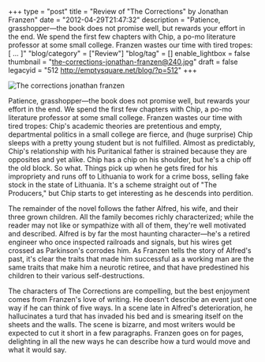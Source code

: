 +++
type = "post"
title = "Review of \"The Corrections\" by Jonathan Franzen"
date = "2012-04-29T21:47:32"
description = "Patience, grasshopper&#8212;the book does not promise well, but rewards your effort in the end. We spend the first few chapters with Chip, a po-mo literature professor at some small college. Franzen wastes our time with tired tropes: [ ... ]"
"blog/category" = ["Review"]
"blog/tag" = []
enable_lightbox = false
thumbnail = "the-corrections-jonathan-franzen@240.jpg"
draft = false
legacyid = "512 http://emptysquare.net/blog/?p=512"
+++

<p><img style="display:block; margin-left:auto; margin-right:auto;" src="the-corrections-jonathan-franzen.jpg" title="The corrections jonathan franzen" /></p>
<p>Patience, grasshopper—the book does not promise well, but rewards your
effort in the end. We spend the first few chapters with Chip, a po-mo
literature professor at some small college. Franzen wastes our time with
tired tropes: Chip's academic theories are pretentious and empty,
departmental politics in a small college are fierce, and (huge surprise)
Chip sleeps with a pretty young student but is not fulfilled. Almost as
predictably, Chip's relationship with his Puritanical father is strained
because they are opposites and yet alike. Chip has a chip on his
shoulder, but he's a chip off the old block. So what. Things pick up
when he gets fired for his impropriety and runs off to Lithuania to work
for a crime boss, selling fake stock in the state of Lithuania. It's a
scheme straight out of "The Producers," but Chip starts to get
interesting as he descends into perdition.</p>
<p>The remainder of the novel follows the father Alfred, his wife, and
their three grown children. All the family becomes richly characterized;
while the reader may not like or sympathize with all of them, they're
well motivated and described. Alfred is by far the most haunting
character—he's a retired engineer who once inspected railroads and
signals, but his wires get crossed as Parkinson's corrodes him. As
Franzen tells the story of Alfred's past, it's clear the traits that
made him successful as a working man are the same traits that make him a
neurotic retiree, and that have predestined his children to their
various self-destructions.</p>
<p>The characters of The Corrections are compelling, but the best enjoyment
comes from Franzen's love of writing. He doesn't describe an event just
one way if he can think of five ways. In a scene late in Alfred's
deterioration, he hallucinates a turd that has invaded his bed and is
smearing itself on the sheets and the walls. The scene is bizarre, and
most writers would be expected to cut it short in a few paragraphs.
Franzen goes on for pages, delighting in all the new ways he can
describe how a turd would move and what it would say.</p>
    